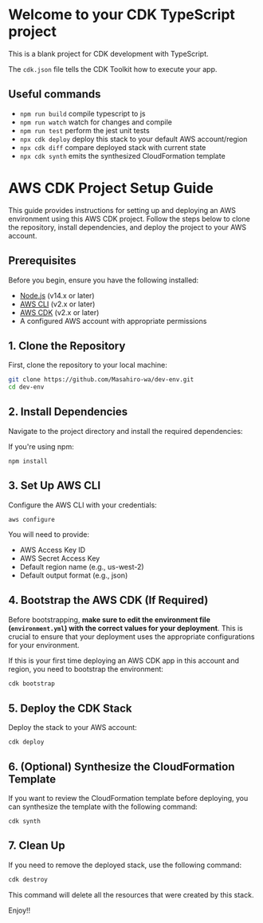 # Welcome to your CDK TypeScript project

This is a blank project for CDK development with TypeScript.

The `cdk.json` file tells the CDK Toolkit how to execute your app.

## Useful commands

* `npm run build`   compile typescript to js
* `npm run watch`   watch for changes and compile
* `npm run test`    perform the jest unit tests
* `npx cdk deploy`  deploy this stack to your default AWS account/region
* `npx cdk diff`    compare deployed stack with current state
* `npx cdk synth`   emits the synthesized CloudFormation template

# AWS CDK Project Setup Guide

This guide provides instructions for setting up and deploying an AWS environment using this AWS CDK project. Follow the steps below to clone the repository, install dependencies, and deploy the project to your AWS account.

## Prerequisites

Before you begin, ensure you have the following installed:

- [Node.js](https://nodejs.org/) (v14.x or later)
- [AWS CLI](https://aws.amazon.com/cli/) (v2.x or later)
- [AWS CDK](https://docs.aws.amazon.com/cdk/latest/guide/cli.html) (v2.x or later)
- A configured AWS account with appropriate permissions

## 1. Clone the Repository

First, clone the repository to your local machine:

```bash
git clone https://github.com/Masahiro-wa/dev-env.git
cd dev-env
```

## 2. Install Dependencies
Navigate to the project directory and install the required dependencies:

If you're using npm:
```
npm install
```

## 3. Set Up AWS CLI
Configure the AWS CLI with your credentials:

```
aws configure
```
You will need to provide:

- AWS Access Key ID
- AWS Secret Access Key
- Default region name (e.g., us-west-2)
- Default output format (e.g., json)

## 4. Bootstrap the AWS CDK (If Required)
Before bootstrapping, **make sure to edit the environment file (`environment.yml`) with the correct values for your deployment**. 
This is crucial to ensure that your deployment uses the appropriate configurations for your environment.

If this is your first time deploying an AWS CDK app in this account and region, you need to bootstrap the environment:

```bash
cdk bootstrap
```

## 5. Deploy the CDK Stack
Deploy the stack to your AWS account:
```
cdk deploy
```

## 6. (Optional) Synthesize the CloudFormation Template
If you want to review the CloudFormation template before deploying, you can synthesize the template with the following command:

```
cdk synth
```

## 7. Clean Up
If you need to remove the deployed stack, use the following command:

```bash
cdk destroy
```
This command will delete all the resources that were created by this stack.

Enjoy!!
